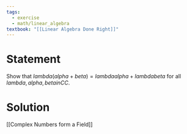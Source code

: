 ```yaml
---
tags:
  - exercise
  - math/linear_algebra
textbook: "[[Linear Algebra Done Right]]"
---
```

# Statement
Show that $lambda(alpha + beta) = lambda alpha + lambda beta$ for all $lambda, alpha, beta in CC$.
# Solution
[[Complex Numbers form a Field]]